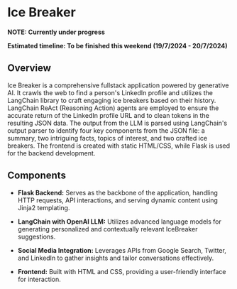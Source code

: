 # Ice Breaker

**NOTE: Currently under progress**

**Estimated timeline: To be finished this weekend (19/7/2024 - 20/7/2024)**

## Overview

Ice Breaker is a comprehensive fullstack application powered by generative AI. It crawls the web to find a person's LinkedIn profile and utilizes the LangChain library to craft engaging ice breakers based on their history. LangChain ReAct (Reasoning Action) agents are employed to ensure the accurate return of the LinkedIn profile URL and to clean tokens in the resulting JSON data. The output from the LLM is parsed using LangChain's output parser to identify four key components from the JSON file: a summary, two intriguing facts, topics of interest, and two crafted ice breakers. The frontend is created with static HTML/CSS, while Flask is used for the backend development.

## Components

- **Flask Backend:** Serves as the backbone of the application, handling HTTP requests, API interactions, and serving dynamic content using Jinja2 templating.

- **LangChain with OpenAI LLM:** Utilizes advanced language models for generating personalized and contextually relevant IceBreaker suggestions.

- **Social Media Integration:** Leverages APIs from Google Search, Twitter, and LinkedIn to gather insights and tailor conversations effectively.

- **Frontend:** Built with HTML and CSS, providing a user-friendly interface for interaction.


